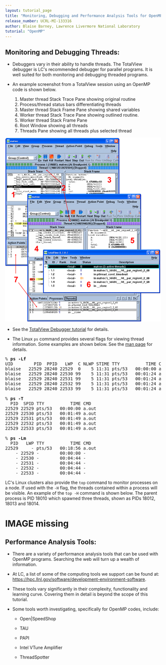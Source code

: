 ```yaml
---
layout: tutorial_page
title: "Monitoring, Debugging and Performance Analysis Tools for OpenMP"
release_number: UCRL-MI-133316
author: Blaise Barney, Lawrence Livermore National Laboratory
tutorial: "OpenMP"
---
```


## Monitoring and Debugging Threads:

* Debuggers vary in their ability to handle threads. The TotalView debugger is LC's recommended debugger for parallel programs. It is well suited for both monitoring and debugging threaded programs.

* An example screenshot from a TotalView session using an OpenMP code is shown below.
  1. Master thread Stack Trace Pane showing original routine
  2. Process/thread status bars differentiating threads
  3. Master thread Stack Frame Pane showing shared variables
  4. Worker thread Stack Trace Pane showing outlined routine.
  5. Worker thread Stack Frame Pane
  6. Root Window showing all threads
  7. Threads Pane showing all threads plus selected thread

![Totalview_image](images/totalview.gif)

* See the [TotalView Debugger tutorial](https://hpc.llnl.gov/training/tutorials/totalview-tutorial) for details.

* The Linux `ps` command provides several flags for viewing thread information. Some examples are shown below. See the [man page](https://www.freebsd.org/cgi/man.cgi?query=ps&manpath=FreeBSD+13.0-RELEASE+and+Ports) for details.

<pre>
% <b>ps -Lf </b>
UID        PID  PPID   LWP  C NLWP STIME TTY          TIME CMD
blaise   22529 28240 22529  0    5 11:31 pts/53   00:00:00 a.out
blaise   22529 28240 22530 99    5 11:31 pts/53   00:01:24 a.out
blaise   22529 28240 22531 99    5 11:31 pts/53   00:01:24 a.out
blaise   22529 28240 22532 99    5 11:31 pts/53   00:01:24 a.out
blaise   22529 28240 22533 99    5 11:31 pts/53   00:01:24 a.out

% <b>ps -T </b>
  PID  SPID TTY          TIME CMD
22529 22529 pts/53   00:00:00 a.out
22529 22530 pts/53   00:01:49 a.out
22529 22531 pts/53   00:01:49 a.out
22529 22532 pts/53   00:01:49 a.out
22529 22533 pts/53   00:01:49 a.out

% <b>ps -Lm</b> 
  PID   LWP TTY          TIME CMD
22529     - pts/53   00:18:56 a.out
    - 22529 -        00:00:00 -
    - 22530 -        00:04:44 -
    - 22531 -        00:04:44 -
    - 22532 -        00:04:44 -
    - 22533 -        00:04:44 -
</pre>

LC's Linux clusters also provide the `top` command to monitor processes on a node. If used with the `-H` flag, the threads contained within a process will be visible. An example of the `top -H` command is shown below. The parent process is PID 18010 which spawned three threads, shown as PIDs 18012, 18013 and 18014.

# IMAGE missing


## Performance Analysis Tools:

* There are a variety of performance analysis tools that can be used with OpenMP programs. Searching the web will turn up a wealth of information.

* At LC, a list of some of the computing tools we support can be found at: https://hpc.llnl.gov/software/development-environment-software.

* These tools vary significantly in their complexity, functionality and learning curve. Covering them in detail is beyond the scope of this tutorial.

* Some tools worth investigating, specifically for OpenMP codes, include:
 
  * Open\|SpeedShop

  * TAU
 
  * PAPI
  
  * Intel VTune Amplifier
  
  * ThreadSpotter
